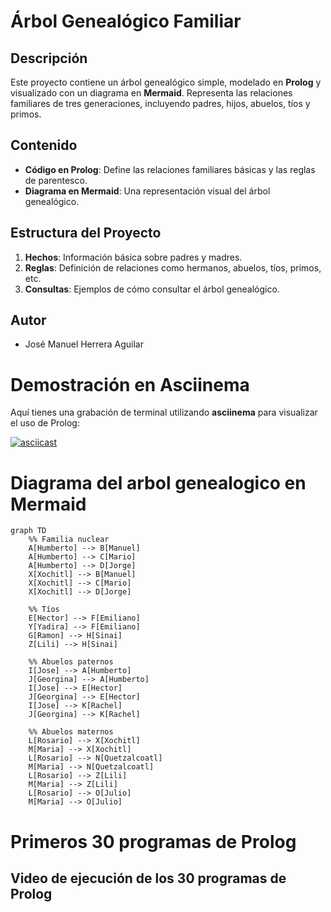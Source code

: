 # Árbol Genealógico Familiar

## Descripción
Este proyecto contiene un árbol genealógico simple, modelado en **Prolog** y visualizado con un diagrama en **Mermaid**. Representa las relaciones familiares de tres generaciones, incluyendo padres, hijos, abuelos, tíos y primos.

## Contenido
- **Código en Prolog**: Define las relaciones familiares básicas y las reglas de parentesco.
- **Diagrama en Mermaid**: Una representación visual del árbol genealógico.
  
## Estructura del Proyecto
1. **Hechos**: Información básica sobre padres y madres.
2. **Reglas**: Definición de relaciones como hermanos, abuelos, tíos, primos, etc.
3. **Consultas**: Ejemplos de cómo consultar el árbol genealógico.

## Autor
- José Manuel Herrera Aguilar

# Demostración en Asciinema

Aquí tienes una grabación de terminal utilizando **asciinema** para visualizar el uso de Prolog:

[![asciicast](https://asciinema.org/a/mu07gk5fyDm9czQSIeM4a44ID.svg)](https://asciinema.org/a/mu07gk5fyDm9czQSIeM4a44ID)

# Diagrama del arbol genealogico en Mermaid

```mermaid
graph TD
    %% Familia nuclear
    A[Humberto] --> B[Manuel]
    A[Humberto] --> C[Mario]
    A[Humberto] --> D[Jorge]
    X[Xochitl] --> B[Manuel]
    X[Xochitl] --> C[Mario]
    X[Xochitl] --> D[Jorge]

    %% Tíos
    E[Hector] --> F[Emiliano]
    Y[Yadira] --> F[Emiliano]
    G[Ramon] --> H[Sinai]
    Z[Lili] --> H[Sinai]

    %% Abuelos paternos
    I[Jose] --> A[Humberto]
    J[Georgina] --> A[Humberto]
    I[Jose] --> E[Hector]
    J[Georgina] --> E[Hector]
    I[Jose] --> K[Rachel]
    J[Georgina] --> K[Rachel]

    %% Abuelos maternos
    L[Rosario] --> X[Xochitl]
    M[Maria] --> X[Xochitl]
    L[Rosario] --> N[Quetzalcoatl]
    M[Maria] --> N[Quetzalcoatl]
    L[Rosario] --> Z[Lili]
    M[Maria] --> Z[Lili]
    L[Rosario] --> O[Julio]
    M[Maria] --> O[Julio]
````
# Primeros 30 programas de Prolog

## Video de ejecución de los 30 programas de Prolog
